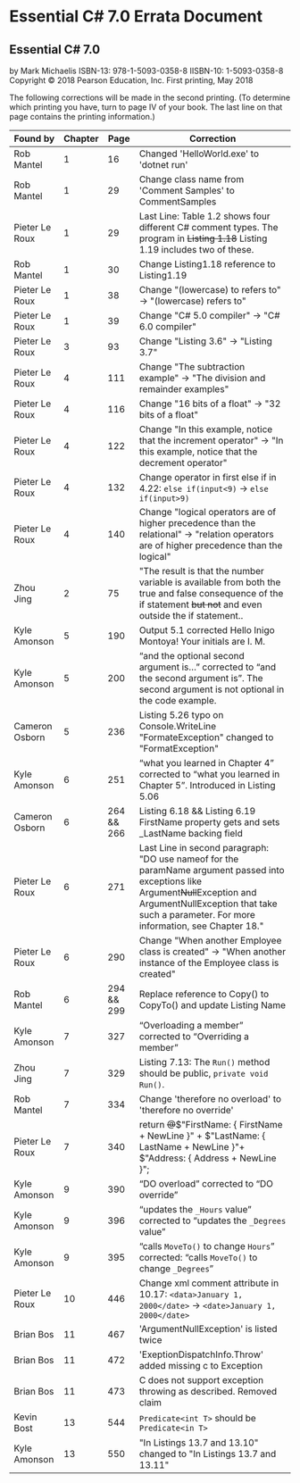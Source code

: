 # Essential C# 7.0 Errata Document

## Essential C# 7.0
by Mark Michaelis
ISBN-13: 978-1-5093-0358-8
IISBN-10: 1-5093-0358-8
Copyright © 2018 Pearson Education, Inc.
First printing, May 2018

The following corrections will be made in the second printing. (To determine which printing you have, turn to page IV of your book. The last line on that page contains the printing information.)

| Found by       | Chapter | Page       | Correction                                                                                                                                                        |
| -------------- | ------- | ---------- | ----------------------------------------------------------------------------------------------------------------------------------------------------------------- |
| Rob Mantel     | 1       | 16         | Changed 'HelloWorld.exe' to 'dotnet run'                                                                                                                          |
| Rob Mantel     | 1       | 29         | Change class name from 'Comment Samples' to CommentSamples
| Pieter Le Roux | 1           | 29          | Last Line: Table 1.2 shows four different C# comment types. The program in <s>Listing 1.18</s> Listing 1.19 includes two of these.
| Rob Mantel     | 1       | 30         | Change Listing1.18 reference to Listing1.19                                                                                           
| Pieter Le Roux | 1       | 38         | Change "(lowercase) to refers to" -> "(lowercase) refers to" 
| Pieter Le Roux | 1       | 39         | Change "C# 5.0 compiler" -> "C# 6.0 compiler" 
| Pieter Le Roux | 3       | 93         | Change "Listing 3.6" -> "Listing 3.7" 
| Pieter Le Roux | 4       | 111         | Change "The subtraction example" -> "The division and remainder examples" 
| Pieter Le Roux | 4       | 116         | Change "16 bits of a float" -> "32 bits of a float"
| Pieter Le Roux | 4       | 122         | Change "In this example, notice that the increment operator" -> "In this example, notice that the decrement operator" 
| Pieter Le Roux | 4       | 132         | Change operator in first else if in 4.22: `else if(input<9)` -> `else if(input>9)` 
| Pieter Le Roux | 4       | 140         | Change "logical operators are of higher precedence than the relational" -> "relation operators are of higher precedence than the logical" 
| Zhou Jing      | 2       | 75         | "The result is that the number variable is available from both the true and false consequence of the if statement ~~but not~~ and even outside the if statement.. |
| Kyle Amonson   | 5       | 190        | Output 5.1 corrected Hello Inigo Montoya! Your initials are I. M.                                                                                                 |
| Kyle Amonson   | 5       | 200        | “and the optional second argument is…” corrected to “and the second argument is”.  The second argument is not optional in the code example.                       |
| Cameron Osborn | 5       | 236        | Listing 5.26 typo on Console.WriteLine "FormateException" changed to "FormatException"                                                                            |
| Kyle Amonson   | 6       | 251        | “what you learned in Chapter 4” corrected to “what you learned in Chapter 5”.  Introduced in Listing 5.06                                                         |
| Cameron Osborn | 6       | 264 && 266 | Listing 6.18 && Listing 6.19 FirstName property gets and sets _LastName backing field
| Pieter Le Roux | 6           | 271          | Last Line in second paragraph: "DO use nameof for the paramName argument passed into exceptions like Argument<s>Null</s>Exception and ArgumentNullException that take such a parameter. For more information, see Chapter 18."
| Pieter Le Roux  | 6       | 290         | Change "When another Employee class is created" -> "When another instance of the Employee class is created"                                                   
| Rob Mantel     | 6       | 294 && 299 | Replace reference to Copy() to CopyTo() and update Listing Name                                                                                                 
| Kyle Amonson   | 7       | 327        | “Overloading a member” corrected to “Overriding a member”   
| Zhou Jing      | 7       | 329        | Listing 7.13: The `Run()` method should be public, `private void Run()`.                                                                                         
| Rob Mantel     | 7       | 334        | Change 'therefore no overload' to 'therefore no override'   
| Pieter Le Roux | 7           | 340          | return <s>@</s>$"FirstName: { FirstName + NewLine }" + $"LastName: { LastName + NewLine }"+ $"Address: { Address + NewLine }";
| Kyle Amonson   | 9       | 390        | “DO overload” corrected to “DO override”
| Kyle Amonson   | 9       | 396        | “updates the `_Hours` value” corrected to “updates the `_Degrees` value”
| Kyle Amonson   | 9       | 395        | “calls `MoveTo()` to change `Hours`” corrected: “calls `MoveTo()` to change `_Degrees`”
| Pieter Le Roux  | 10       | 446         | Change xml comment attribute in 10.17: `<data>January 1, 2000</date>` -> `<date>January 1, 2000</date>`
| Brian Bos      | 11      | 467        | 'ArgumentNullException' is listed twice 
| Brian Bos      | 11      | 472        | 'ExeptionDispatchInfo.Throw' added missing c to Exception
| Brian Bos      | 11      | 473        | C does not support exception throwing as described. Removed claim
| Kevin Bost     | 13      | 544        | `Predicate<int T>` should be `Predicate<in T>`
| Kyle Amonson   | 13      | 550        | "In Listings 13.7 and 13.10" changed to "In Listings 13.7 and 13.11"

